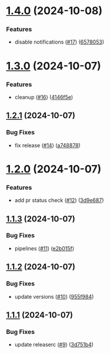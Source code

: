 # [1.4.0](https://github.com/devops-toys/devops-toys/compare/v1.3.0...v1.4.0) (2024-10-08)


### Features

* disable notifications ([#17](https://github.com/devops-toys/devops-toys/issues/17)) ([6578053](https://github.com/devops-toys/devops-toys/commit/657805310e4e1618ba7b5e9d6ec2bb5f9c26747e))

# [1.3.0](https://github.com/devops-toys/devops-toys/compare/v1.2.1...v1.3.0) (2024-10-07)


### Features

* cleanup ([#16](https://github.com/devops-toys/devops-toys/issues/16)) ([4146f5e](https://github.com/devops-toys/devops-toys/commit/4146f5e39d293dd18511652311edca0faac1b5ba))

## [1.2.1](https://github.com/devops-toys/devops-toys/compare/v1.2.0...v1.2.1) (2024-10-07)


### Bug Fixes

* fix release ([#14](https://github.com/devops-toys/devops-toys/issues/14)) ([a748878](https://github.com/devops-toys/devops-toys/commit/a748878e649065df9dd58b485d44f5b9ae9fb1e3))

# [1.2.0](https://github.com/devops-toys/devops-toys/compare/v1.1.3...v1.2.0) (2024-10-07)


### Features

* add pr status check ([#12](https://github.com/devops-toys/devops-toys/issues/12)) ([3d9e687](https://github.com/devops-toys/devops-toys/commit/3d9e68785014e7d1d545bb01f3ba6970562ab096))

## [1.1.3](https://github.com/devops-toys/devops-toys/compare/v1.1.2...v1.1.3) (2024-10-07)


### Bug Fixes

* pipelines ([#11](https://github.com/devops-toys/devops-toys/issues/11)) ([e2b015f](https://github.com/devops-toys/devops-toys/commit/e2b015f970f16b95af54ee30d4b3b12a82607e91))

## [1.1.2](https://github.com/devops-toys/devops-toys/compare/v1.1.1...v1.1.2) (2024-10-07)


### Bug Fixes

* update versions ([#10](https://github.com/devops-toys/devops-toys/issues/10)) ([955f984](https://github.com/devops-toys/devops-toys/commit/955f984f2fbe5534f24fe3dfda08e8c373778dd8))

## [1.1.1](https://github.com/devops-toys/devops-toys/compare/v1.1.0...v1.1.1) (2024-10-07)


### Bug Fixes

* update releaserc ([#9](https://github.com/devops-toys/devops-toys/issues/9)) ([3d751b4](https://github.com/devops-toys/devops-toys/commit/3d751b462b3d69108c80ca8f6ca1837c2902b7fb))
